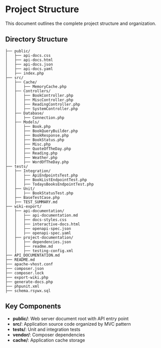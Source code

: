 # Project Structure

This document outlines the complete project structure and organization.

## Directory Structure

```
├── public/
│   ├── api-docs.css
│   ├── api-docs.html
│   ├── api-docs.json
│   ├── api-docs.yaml
│   ├── index.php
├── src/
│   ├── Cache/
│   │   ├── MemoryCache.php
│   ├── Controllers/
│   │   ├── BookController.php
│   │   ├── MiscController.php
│   │   ├── ReadingController.php
│   │   ├── SystemController.php
│   ├── Database/
│   │   ├── Connection.php
│   ├── Models/
│   │   ├── Book.php
│   │   ├── BookQueryBuilder.php
│   │   ├── BookResponse.php
│   │   ├── BookStatus.php
│   │   ├── Misc.php
│   │   ├── QuoteOfTheDay.php
│   │   ├── Reading.php
│   │   ├── Weather.php
│   │   ├── WordOfTheDay.php
├── tests/
│   ├── Integration/
│   │   ├── ApiEndpointsTest.php
│   │   ├── BookListEndpointTest.php
│   │   ├── TodaysBooksEndpointTest.php
│   ├── Unit/
│   │   ├── BookStatusTest.php
│   ├── BaseTestCase.php
│   ├── TEST_SUMMARY.md
├── wiki-export/
│   ├── api-documentation/
│   │   ├── api-documentation.md
│   │   ├── docs-styles.css
│   │   ├── interactive-docs.html
│   │   ├── openapi-spec.json
│   │   ├── openapi-spec.yaml
│   ├── project-documentation/
│   │   ├── dependencies.json
│   │   ├── readme.md
│   │   ├── testing-config.xml
├── API_DOCUMENTATION.md
├── README.md
├── apache-vhost.conf
├── composer.json
├── composer.lock
├── export-wiki.php
├── generate-docs.php
├── phpunit.xml
├── schema.rsywx.sql
```

## Key Components

- **public/**: Web server document root with API entry point
- **src/**: Application source code organized by MVC pattern
- **tests/**: Unit and integration tests
- **vendor/**: Composer dependencies
- **cache/**: Application cache storage

